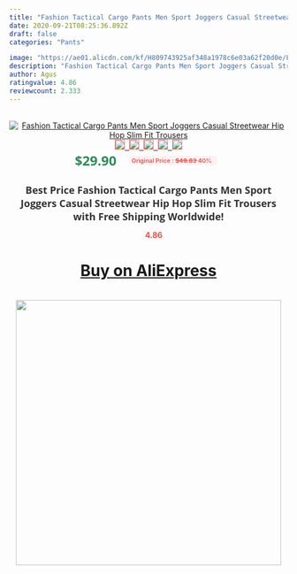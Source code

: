 ```yaml
---
title: "Fashion Tactical Cargo Pants Men Sport Joggers Casual Streetwear Hip Hop Slim Fit Trousers"
date: 2020-09-21T08:25:36.892Z
draft: false
categories: "Pants"

image: "https://ae01.alicdn.com/kf/H809743925af348a1978c6e03a62f20d0e/Fashion-Tactical-Cargo-Pants-Men-Sport-Joggers-Casual-Streetwear-Hip-Hop-Slim-Fit-Trousers.jpg"
description: "Fashion Tactical Cargo Pants Men Sport Joggers Casual Streetwear Hip Hop Slim Fit Trousers"
author: Agus
ratingvalue: 4.86
reviewcount: 2.333
---
```

<br>
<div style="text-align: center;">
<a href="https://s.click.aliexpress.com/e/_9QS7xn" target="_blank" rel="nofollow noopener noreferrer"><img alt="Fashion Tactical Cargo Pants Men Sport Joggers Casual Streetwear Hip Hop Slim Fit Trousers" class="magnifier-image" src="https://ae01.alicdn.com/kf/H809743925af348a1978c6e03a62f20d0e/Fashion-Tactical-Cargo-Pants-Men-Sport-Joggers-Casual-Streetwear-Hip-Hop-Slim-Fit-Trousers.jpg_640x640.jpg">
<br>
<img style="border:1px solid salmon" src="https://ae01.alicdn.com/kf/H809743925af348a1978c6e03a62f20d0e/Fashion-Tactical-Cargo-Pants-Men-Sport-Joggers-Casual-Streetwear-Hip-Hop-Slim-Fit-Trousers.jpg_120x120.jpg">&nbsp;&nbsp;<img style="border:1px solid salmon" src="https://ae01.alicdn.com/kf/H1c378e7984444966bdb121198b2cdd804/Fashion-Tactical-Cargo-Pants-Men-Sport-Joggers-Casual-Streetwear-Hip-Hop-Slim-Fit-Trousers.jpg_120x120.jpg">&nbsp;&nbsp;<img style="border:1px solid salmon" src="https://ae01.alicdn.com/kf/H56ccc9b3b71b49f79ea4ff04c46d2483e/Fashion-Tactical-Cargo-Pants-Men-Sport-Joggers-Casual-Streetwear-Hip-Hop-Slim-Fit-Trousers.jpg_120x120.jpg">&nbsp;&nbsp;<img style="border:1px solid salmon" src="https://ae01.alicdn.com/kf/He1424718ef274ce989ff216847e9b8f6j/Fashion-Tactical-Cargo-Pants-Men-Sport-Joggers-Casual-Streetwear-Hip-Hop-Slim-Fit-Trousers.jpg_120x120.jpg">&nbsp;&nbsp;<img style="border:1px solid salmon" src="https://ae01.alicdn.com/kf/H5d6edfe3eafd47deb2919bcc1d3e167a1/Fashion-Tactical-Cargo-Pants-Men-Sport-Joggers-Casual-Streetwear-Hip-Hop-Slim-Fit-Trousers.jpg_120x120.jpg"></a></div><br0>
<div style="text-align: center;"><span style="background-color: white; border: 0px; box-sizing: border-box; color: seagreen; display: inline-block; font-family: &quot;open sans&quot; , &quot;arial&quot; , &quot;helvetica&quot; , sans-serif , &quot;heiti&quot;; font-size: 24px; font-stretch: inherit; font-weight: 700; line-height: inherit; margin: 0px 10px 0px 0px; padding: 0px; vertical-align: middle;">$29.90 </span>
<span style="background: rgb(255 , 241 , 241); border-radius: 3px; border: 0px; box-sizing: border-box; color: #ff4747; display: inline-block; font-family: inherit; font-size: 12px; font-stretch: inherit; font-style: inherit; font-variant: inherit; font-weight: 600; line-height: inherit; margin: 0px; padding: 2px 5px; transform: scale(0.9); vertical-align: middle;">Original Price : <b style="text-decoration: line-through;">$49.83 </b> 40%&nbsp;&nbsp;</span></div>
<h1 style="color: #333333; display: inline-block; font-family: &quot;open sans&quot; , &quot;arial&quot; , &quot;helvetica&quot; , sans-serif , &quot;heiti&quot;; font-size: 18px; font-stretch: inherit; font-weight: 700; text-align: center;">Best Price Fashion Tactical Cargo Pants Men Sport Joggers Casual Streetwear Hip Hop Slim Fit Trousers with Free Shipping Worldwide!</h1>
<div style="color: #ff4747; text-align: center;">
<img src="https://4.bp.blogspot.com/-M0ZcTcb-5uY/XleCXlxnR4I/AAAAAAAAAEc/OrjgMkXV1oMQFaCRZj5HQwOCBcu3w1FegCPcBGAYYCw/s1600/star.png" style="height: 15px;">&nbsp;<b>4.86</b></div>
<div class="button_cont" align="center"><a class="buynow_a" href="https://s.click.aliexpress.com/e/_9QS7xn" target="_blank" rel="nofollow noopener noreferrer"><H1>Buy on AliExpress</H1></a></div><br>
<div class="separator" style="clear: both; text-align: center;">
<img src="https://lh3.googleusercontent.com/-pTy5HemUv9M/XlePHvY0dAI/AAAAAAAAAE4/0nX5iRUoIWY8eMW9Dpxeirr157OZliDIgCLcBGAsYHQ/s1600/badge.gif" width="480">
</div>
